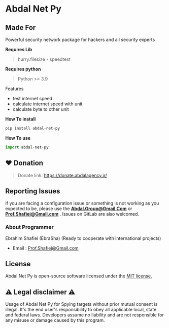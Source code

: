# Abdal Net Py


## Made For



Powerful security network package for hackers and all security experts



**Requires Lib**
> hurry.filesize - speedtest


**Requires python**
> Python >= 3.9



Features

- test internet speed
- calculate internet speed with unit
- calculate byte to other unit

**How To install**

```py
pip install abdal-net-py
```

**How To use**

```py
import abdal-net-py
```


## ❤️ Donation
> Donate link: https://donate.abdalagency.ir/


## Reporting Issues 

If you are facing a configuration issue or something is not working as you expected to be, please use the **Abdal.Group@Gmail.Com** or **Prof.Shafiei@Gmail.com** . Issues on GitLab are also welcomed.




### About Programmer
Ebrahim Shafiei (EbraSha) (Ready to cooperate with international projects)
- Email : Prof.Shafiei@Gmail.com


## License
Abdal Net Py is open-source software licensed under the [MIT license.](https://choosealicense.com/licenses/mit/)


## ⚠️ Legal disclaimer ⚠️

Usage of Abdal Net Py for Spying targets without prior mutual consent is illegal. It's the end user's responsibility to obey all applicable local, state and federal laws. Developers assume no liability and are not responsible for any misuse or damage caused by this program.




